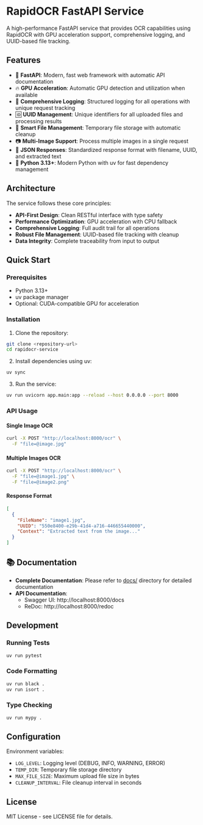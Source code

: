 # RapidOCR FastAPI Service

A high-performance FastAPI service that provides OCR capabilities using RapidOCR with GPU acceleration support, comprehensive logging, and UUID-based file tracking.

## Features

- 🚀 **FastAPI**: Modern, fast web framework with automatic API documentation
- 🔥 **GPU Acceleration**: Automatic GPU detection and utilization when available
- 📝 **Comprehensive Logging**: Structured logging for all operations with unique request tracking
- 🆔 **UUID Management**: Unique identifiers for all uploaded files and processing results
- 📁 **Smart File Management**: Temporary file storage with automatic cleanup
- 📷 **Multi-Image Support**: Process multiple images in a single request
- 🔄 **JSON Responses**: Standardized response format with filename, UUID, and extracted text
- 🐍 **Python 3.13+**: Modern Python with uv for fast dependency management

## Architecture

The service follows these core principles:
- **API-First Design**: Clean RESTful interface with type safety
- **Performance Optimization**: GPU acceleration with CPU fallback
- **Comprehensive Logging**: Full audit trail for all operations
- **Robust File Management**: UUID-based file tracking with cleanup
- **Data Integrity**: Complete traceability from input to output

## Quick Start

### Prerequisites

- Python 3.13+
- uv package manager
- Optional: CUDA-compatible GPU for acceleration

### Installation

1. Clone the repository:
```bash
git clone <repository-url>
cd rapidocr-service
```

2. Install dependencies using uv:
```bash
uv sync
```

3. Run the service:
```bash
uv run uvicorn app.main:app --reload --host 0.0.0.0 --port 8000
```

### API Usage

#### Single Image OCR
```bash
curl -X POST "http://localhost:8000/ocr" \
  -F "file=@image.jpg"
```

#### Multiple Images OCR
```bash
curl -X POST "http://localhost:8000/ocr" \
  -F "file=@image1.jpg" \
  -F "file=@image2.png"
```

#### Response Format
```json
[
  {
    "FileName": "image1.jpg",
    "UUID": "550e8400-e29b-41d4-a716-446655440000",
    "Context": "Extracted text from the image..."
  }
]
```

## 📚 Documentation

- **Complete Documentation**: Please refer to [docs/](./docs/) directory for detailed documentation
- **API Documentation**:
  - Swagger UI: http://localhost:8000/docs
  - ReDoc: http://localhost:8000/redoc

## Development

### Running Tests
```bash
uv run pytest
```

### Code Formatting
```bash
uv run black .
uv run isort .
```

### Type Checking
```bash
uv run mypy .
```

## Configuration

Environment variables:
- `LOG_LEVEL`: Logging level (DEBUG, INFO, WARNING, ERROR)
- `TEMP_DIR`: Temporary file storage directory
- `MAX_FILE_SIZE`: Maximum upload file size in bytes
- `CLEANUP_INTERVAL`: File cleanup interval in seconds

## License

MIT License - see LICENSE file for details.